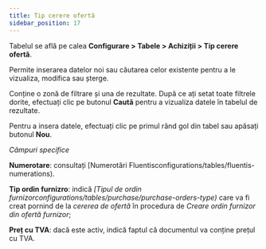 ```yaml
---
title: Tip cerere ofertă
sidebar_position: 17
---
```


Tabelul se află pe calea **Configurare > Tabele > Achiziții > Tip cerere ofertă**.

Permite inserarea datelor noi sau căutarea celor existente pentru a le vizualiza, modifica sau șterge.

Conține o zonă de filtrare și una de rezultate. După ce ați setat toate filtrele dorite, efectuați clic pe butonul **Caută** pentru a vizualiza datele în tabelul de rezultate.

Pentru a insera datele, efectuați clic pe primul rând gol din tabel sau apăsați butonul **Nou**.

*Câmpuri specifice*

**Numerotare**: consultați [Numerotări Fluentisconfigurations/tables/fluentis-numerations).      

**Tip ordin furnizro**: indică *[Tipul de ordin furnizorconfigurations/tables/purchase/purchase-orders-type)* care va fi creat pornind de la *cererea de ofertă* în procedura de *Creare ordin furnizor din ofertă furnizor*;         

**Preț cu TVA**: dacă este activ, indică faptul că documentul va conține prețul cu TVA.